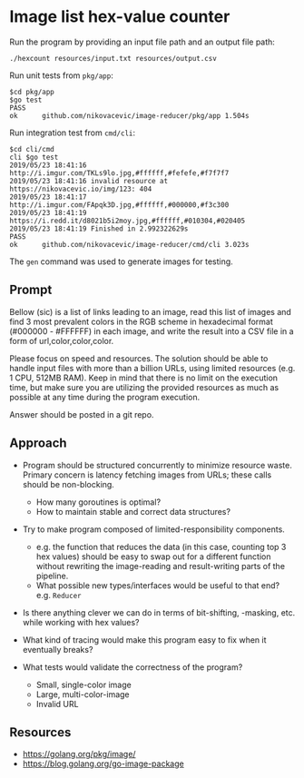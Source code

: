 # Image list hex-value counter

Run the program by providing an input file path and an output file path:
```
./hexcount resources/input.txt resources/output.csv
```

Run unit tests from `pkg/app`:
```
$cd pkg/app
$go test
PASS
ok      github.com/nikovacevic/image-reducer/pkg/app 1.504s
```

Run integration test from `cmd/cli`:
```
$cd cli/cmd
cli $go test
2019/05/23 18:41:16 http://i.imgur.com/TKLs9lo.jpg,#ffffff,#fefefe,#f7f7f7
2019/05/23 18:41:16 invalid resource at https://nikovacevic.io/img/123: 404
2019/05/23 18:41:17 http://i.imgur.com/FApqk3D.jpg,#ffffff,#000000,#f3c300
2019/05/23 18:41:19 https://i.redd.it/d8021b5i2moy.jpg,#ffffff,#010304,#020405
2019/05/23 18:41:19 Finished in 2.992322629s
PASS
ok      github.com/nikovacevic/image-reducer/cmd/cli 3.023s
```

The `gen` command was used to generate images for testing.

## Prompt

Bellow (sic) is a list of links leading to an image, read this list of images and find 3 most prevalent colors in the RGB scheme in hexadecimal format (#000000 - #FFFFFF) in each image, and write the result into a CSV file in a form of url,color,color,color.

Please focus on speed and resources. The solution should be able to handle input files with more than a billion URLs, using limited resources (e.g. 1 CPU, 512MB RAM). Keep in mind that there is no limit on the execution time, but make sure you are utilizing the provided resources as much as possible at any time during the program execution.

Answer should be posted in a git repo.

## Approach

* Program should be structured concurrently to minimize resource waste. Primary concern is latency fetching images from URLs; these calls should be non-blocking.
  * How many goroutines is optimal?
  * How to maintain stable and correct data structures?

* Try to make program composed of limited-responsibility components.
  * e.g. the function that reduces the data (in this case, counting top 3 hex values) should be easy to swap out for a different function without rewriting the image-reading and result-writing parts of the pipeline.
  * What possible new types/interfaces would be useful to that end? e.g. `Reducer`

* Is there anything clever we can do in terms of bit-shifting, -masking, etc. while working with hex values?

* What kind of tracing would make this program easy to fix when it eventually breaks?

* What tests would validate the correctness of the program?
  * Small, single-color image
  * Large, multi-color-image
  * Invalid URL

## Resources

* https://golang.org/pkg/image/
* https://blog.golang.org/go-image-package
